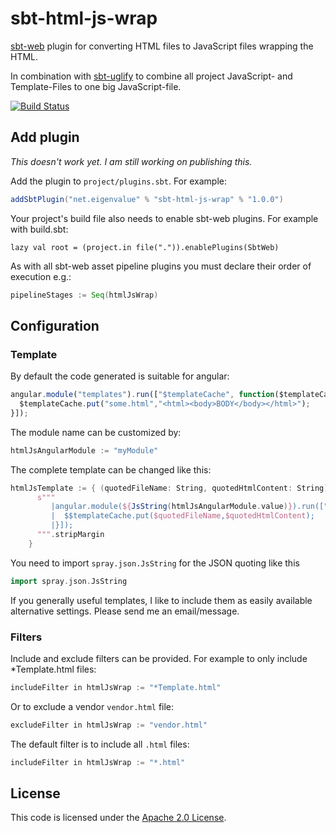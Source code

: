 sbt-html-js-wrap
================

[sbt-web](https://github.com/sbt/sbt-web) plugin for converting HTML files to JavaScript files wrapping the HTML.

In combination with [sbt-uglify](https://github.com/sbt/sbt-uglify) to combine all project JavaScript- and
Template-Files to one big JavaScript-file.

[![Build Status](https://travis-ci.org/kolloch/sbt-html-js-wrap.png?branch=master)](https://travis-ci.org/kolloch/sbt-html-js-wrap)

Add plugin
----------

*This doesn't work yet. I am still working on publishing this.*

Add the plugin to `project/plugins.sbt`. For example:

```scala
addSbtPlugin("net.eigenvalue" % "sbt-html-js-wrap" % "1.0.0")
```

Your project's build file also needs to enable sbt-web plugins. For example with build.sbt:

    lazy val root = (project.in file(".")).enablePlugins(SbtWeb)

As with all sbt-web asset pipeline plugins you must declare their order of execution e.g.:

```scala
pipelineStages := Seq(htmlJsWrap)
```

Configuration
-------------

### Template

By default the code generated is suitable for angular:

```javascript
angular.module("templates").run(["$templateCache", function($templateCache) {
  $templateCache.put("some.html","<html><body>BODY</body></html>");
}]);
```

The module name can be customized by:

```scala
htmlJsAngularModule := "myModule"
```

The complete template can be changed like this:

```scala
htmlJsTemplate := { (quotedFileName: String, quotedHtmlContent: String) =>
      s"""
         |angular.module(${JsString(htmlJsAngularModule.value)}).run(["$$templateCache", function($$templateCache) {
         |  $$templateCache.put($quotedFileName,$quotedHtmlContent);
         |}]);
      """.stripMargin
    }
```

You need to import `spray.json.JsString` for the JSON quoting like this

```scala
import spray.json.JsString
```

If you generally useful templates, I like to include them as easily available alternative settings.
Please send me an email/message.

### Filters

Include and exclude filters can be provided. For example to only include *Template.html files:

```scala
includeFilter in htmlJsWrap := "*Template.html"
```

Or to exclude a vendor `vendor.html` file:

```scala
excludeFilter in htmlJsWrap := "vendor.html"
```

The default filter is to include all `.html` files:

```scala
includeFilter in htmlJsWrap := "*.html"
```

License
-------

This code is licensed under the [Apache 2.0 License][apache].

[sbt-web]: https://github.com/sbt/sbt-web
[apache]: http://www.apache.org/licenses/LICENSE-2.0.html

